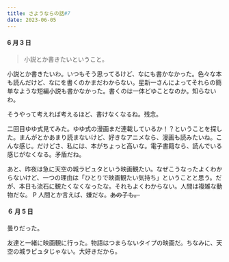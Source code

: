 ```yaml
---
title: さようならの話#7
date: 2023-06-05
---
```


#### 6 月 3 日

> 小説とか書きたいということ。

小説とか書きたいわ。いつもそう思ってるけど、なにも書かなかった。色々な本も読んだけど、なにを書くのかまだわからない。星新一さんによってそれらの簡単なような短編小説も書かなかった。書くのは一体どゆことなのか。知らないわ。

そうやって考えれば考えるほど、書けなくなるね。残念。

二回目ゆゆ式見てみた。ゆゆ式の漫画まだ連載しているか！？ということを探した。まんがとかあまり読まないけど、好きなアニメなら、漫画も読みたいね。こんな感じ。だけどさ、私には、本がちょっと高いな。電子書籍なら、読んでいる感じがなくなる。矛盾だね。

あと、昨夜は急に天空の城ラピュタという映画観たい。なぜこうなったよくわからないけど、一つの理由は「ひとりで映画観たい気持ち」ということと思う。だが、本日も流石に観たくなくなったな。それもよくわからない。人間は複雑な動物だな。
P
人間とか言えば、嫌だな。~~あの子も。~~

#### ６ 月 5 日

曇りだった。

友達と一緒に映画観に行った。物語はつまらないタイプの映画だ。ちなみに、天空の城ラピュタじゃない。大好きだから。

